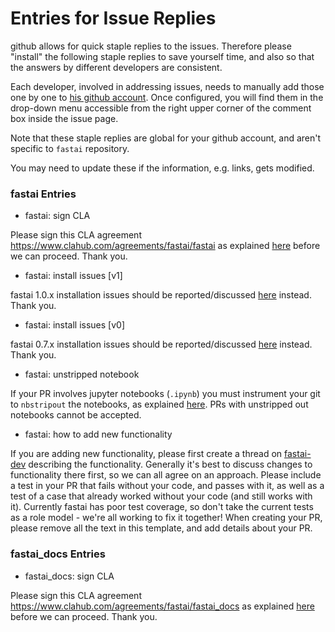# Entries for Issue Replies

github allows for quick staple replies to the issues. Therefore please "install" the following staple replies to save yourself time, and also so that the answers by different developers are consistent.

Each developer, involved in addressing issues, needs to manually add those one by one to [his github account](https://github.com/settings/replies). Once configured, you will find them in the drop-down menu accessible from the right upper corner of the comment box inside the issue page.

Note that these staple replies are global for your github account, and aren't specific to `fastai` repository.

You may need to update these if the information, e.g. links, gets modified.

### fastai Entries

* fastai: sign CLA

Please sign this CLA agreement https://www.clahub.com/agreements/fastai/fastai as explained [here](https://github.com/fastai/fastai/blob/master/CONTRIBUTING.md) before we can proceed. Thank you.

* fastai: install issues [v1]

fastai 1.0.x installation issues should be reported/discussed [here](http://forums.fast.ai/t/fastai-v1-install-issues-thread/24111) instead. Thank you.

* fastai: install issues [v0]

fastai 0.7.x installation issues should be reported/discussed [here](http://forums.fast.ai/t/fastai-v0-install-issues-thread/24652) instead. Thank you.

* fastai: unstripped notebook

If your PR involves jupyter notebooks (`.ipynb`) you must instrument your git to `nbstripout` the notebooks, as explained [here](https://docs-dev.fast.ai/develop). PRs with unstripped out notebooks cannot be accepted.

* fastai: how to add new functionality

If you are adding new functionality, please first create a thread on [fastai-dev](https://forums.fast.ai/c/fastai-users/fastai-dev) describing the functionality. Generally it's best to discuss changes to functionality there first, so we can all agree on an approach. Please include a test in your PR that fails without your code, and passes with it, as well as a test of a case that already worked without your code (and still works with it). Currently fastai has poor test coverage, so don't take the current tests as a role model - we're all working to fix it together! When creating your PR, please remove all the text in this template, and add details about your PR.

### fastai_docs Entries

* fastai_docs: sign CLA

Please sign this CLA agreement https://www.clahub.com/agreements/fastai/fastai_docs as explained [here](https://github.com/fastai/fastai_docs/blob/master/CONTRIBUTING.md) before we can proceed. Thank you.
